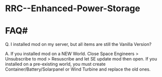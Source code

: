 # RRC--Enhanced-Power-Storage

# FAQ#

Q. I installed mod on my server, but all items are still the Vanilla Version?

A. If you installed mod on a NEW World. Close Space Engineers > Unsubscribe to mod > Resuscribe and let SE update mod then open. If you installed on a pre-existing world, you must create Container/Battery/Solarpanel or Wind Turbine and replace the old ones. 
